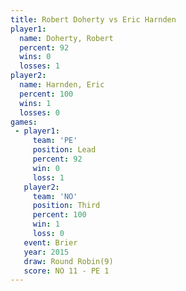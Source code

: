 ```yaml
---
title: Robert Doherty vs Eric Harnden
player1:               
  name: Doherty, Robert
  percent: 92          
  wins: 0              
  losses: 1            
player2:               
  name: Harnden, Eric  
  percent: 100         
  wins: 1              
  losses: 0            
games:
 - player1:        
     team: 'PE'    
     position: Lead
     percent: 92   
     win: 0        
     loss: 1       
   player2:         
     team: 'NO'     
     position: Third
     percent: 100   
     win: 1         
     loss: 0        
   event: Brier        
   year: 2015          
   draw: Round Robin(9)
   score: NO 11 - PE 1 
---
```

